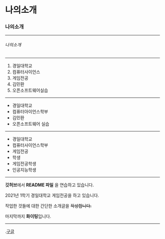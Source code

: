 # 나의소개

### 나의소개
***
###### 나의소개
---
1. 경일대학교
2. 컴퓨터사이언스
3. 게임전공
4. 김민환
5. 오픈소프트웨어실습

 * * *
 
 + 경일대학교
 + 컴퓨터아이언스학부
 + 김민환
 + 오픈소프트웨어 실습


- - -
 * 경일대학교
 * 컴퓨터사이언스학부
 * 게임전공
* 학생
 * 게임전공학생
 *  인공지능학생


***

**깃허브**에서 **README 파일** 을 연습하고 있습니다.

2021년 1학기 경일대학교 게임전공을 하고 있습니다.

작업한 것들에 대한 간단한 소개글을 ~~작성합니다.~~

마지막까지 **화이팅**입니다.
***
.[구글](https://www.google.com, "구글 사이트를 연결합니다.")


